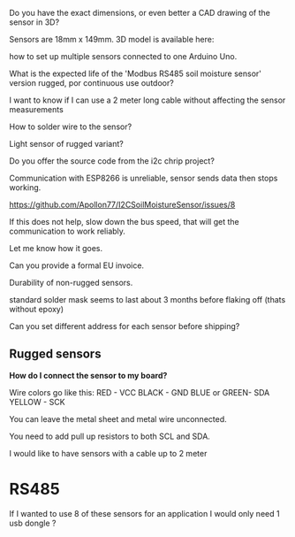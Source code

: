 

Do you have the exact dimensions, or even better a CAD drawing of the sensor in 3D?

Sensors are 18mm x 149mm. 3D model is available here: 



 how to set up multiple sensors connected to one Arduino Uno. 

 What is the expected life of the 'Modbus RS485 soil moisture sensor' version rugged, por continuous use outdoor?

 I want to know if I can use a 2 meter long cable without affecting the sensor measurements

 How to solder wire to the sensor?

 Light sensor of rugged variant?

 Do you offer the source code from the i2c chrip project?



Communication with ESP8266 is unreliable, sensor sends data then stops working.

https://github.com/Apollon77/I2CSoilMoistureSensor/issues/8

If this does not help, slow down the bus speed, that will get the communication to work reliably.

Let me know how it goes. 


Can you provide a formal EU invoice.

Durability of non-rugged sensors.

standard solder mask seems to last about 3 months before flaking off (thats without epoxy)

Can you set different address for each sensor before shipping? 

## Rugged sensors

**How do I connect the sensor to my board?**

Wire colors go like this:
  RED - VCC
  BLACK - GND
  BLUE or GREEN- SDA
  YELLOW - SCK 

You can leave the metal sheet and metal wire unconnected.

You need to add pull up resistors to both SCL and SDA.



 I would like to have sensors with a cable up to 2 meter 

 # RS485

 If I wanted to use 8 of these sensors for an application I would only need 1 usb dongle ?
